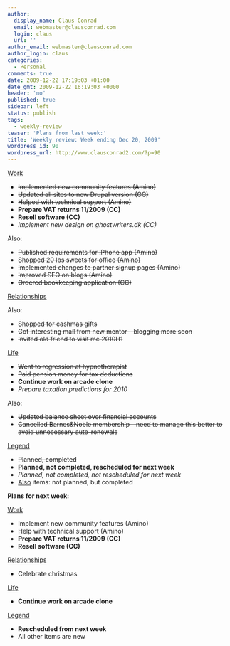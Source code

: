 ```yaml
---
author:
  display_name: Claus Conrad
  email: webmaster@clausconrad.com
  login: claus
  url: ''
author_email: webmaster@clausconrad.com
author_login: claus
categories:
  - Personal
comments: true
date: 2009-12-22 17:19:03 +01:00
date_gmt: 2009-12-22 16:19:03 +0000
header: 'no'
published: true
sidebar: left
status: publish
tags:
  - weekly-review
teaser: 'Plans from last week:'
title: 'Weekly review: Week ending Dec 20, 2009'
wordpress_id: 90
wordpress_url: http://www.clausconrad2.com/?p=90
---
```

<u>Work</u>

*   <del>Implemented new community features (Amino)</del>
*   <del>Updated all sites to new Drupal version (CC)</del>
*   <del>Helped with technical support (Amino)</del>
*   **Prepare VAT returns 11/2009 (CC)**
*   **Resell software (CC)**
*   _Implement new design on ghostwriters.dk (CC)_

Also:

*   <del>Published requirements for iPhone app (Amino)</del>
*   <del>Shopped 20 lbs sweets for office (Amino)</del>
*   <del>Implemented changes to partner signup pages (Amino)</del>
*   <del>Improved SEO on blogs (Amino)</del>
*   <del>Ordered bookkeeping application (CC)</del>

<u>Relationships</u>

Also:

*   <del>Shopped for cashmas gifts</del>
*   <del>Got interesting mail from new mentor - blogging more soon</del>
*   <del>Invited old friend to visit me 2010H1</del>

<u>Life</u>

*   <del>Went to regression at hypnotherapist</del>
*   <del>Paid pension money for tax deductions</del>
*   **Continue work on arcade clone**
*   _Prepare taxation predictions for 2010_

Also:

*   <del>Updated balance sheet over financial accounts</del>
*   <del>Cancelled Barnes&Noble membership - need to manage this better to avoid unnecessary auto-renewals</del>

<u>Legend</u>

*   <del>Planned, completed</del>
*   **Planned, not completed, rescheduled for next week**
*   _Planned, not completed, not rescheduled for next week_
*   <u>Also</u> items: not planned, but completed

<a id="next-week"></a>**Plans for next week:**

<u>Work</u>

*   Implement new community features (Amino)
*   Help with technical support (Amino)
*   **Prepare VAT returns 11/2009 (CC)**
*   **Resell software (CC)**

<u>Relationships</u>

*   Celebrate christmas

<u>Life</u>

*   **Continue work on arcade clone**

<u>Legend</u>

*   **Rescheduled from next week**
*   All other items are new
